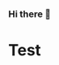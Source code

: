 ### Hi there 👋

# Test
<!--
**ZPXD/ZPXD** is a ✨ _special_ ✨ repository because its `README.md` (this file) appears on your GitHub profile.

### Test
Here are some ideas to get you started:

- 🔭 I’m currently working on ...
- 🌱 I’m currently learning ...
- 👯 I’m looking to collaborate on ...
- 🤔 I’m looking for help with ...
- 💬 Ask me about ...
- 📫 How to reach me: ...
- 😄 Pronouns: ...
- ⚡ Fun fact: ...
-->
